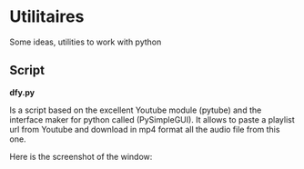 # Utilitaires
Some ideas, utilities to work with python

## Script

**dfy.py**

Is a script based on the excellent Youtube module (pytube) and the interface maker for python called (PySimpleGUI).  It allows to paste a playlist url from Youtube and download in mp4 format all the audio file from this one.

Here is the screenshot of the window:


